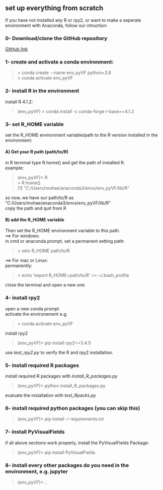 ## set up everything from scratch

If you have not installed any R or rpy2, or want to make a seperate environment with Anaconda, follow our intruction:

### 0- Download/clone the GitHub repository
[GitHub link](https://github.com/mohaEs/PyVisualField) 

### 1- create and activate a conda environment:

> \> conda create --name env_pyVF python=3.8 </br>
> \> conda activate env_pyVF </br>

### 2- install R in the environment
install R 4.1.2: </br>
> (env_pyVF) \> conda install -c conda-forge r-base==4.1.2 

### 3- set R_HOME variable
set the R_HOME environment variable/path to the R version installed in the environment: </br>
#### A) Get your R path (path/to/R) </br>
in R terminal type R.home() and get the path of installed R. </br>
example: </br>
> (env_pyVF)\> R </br>
> \> R.home() </br>
[1] "C:/Users/mohae/anaconda3/envs/env_pyVF/lib/R" </br>

so now, we have our path/to/R as "C:/Users/mohae/anaconda3/envs/env_pyVF/lib/R" </br>
copy the path and quit from R


#### B) add the R_HOME variable
Then set the R_HOME environment variable to this path. </br>
==> For windows:</br>
in cmd or anaconda prompt, set a permanent setting path:
> \> setx R_HOME path/to/R

==> For mac or Linux: </br>
permanently: </br>
> \> echo 'export R_HOME=path/to/R' >> ~/.bash_profile 

close the terminal and open a new one </br>

### 4- install rpy2
open a new conda prompt </br>
activate the environement e.g. 
> \> conda activate env_pyVF

install rpy2 </br>
> (env_pyVF)\> pip install rpy2==3.4.5 

use _test_rpy2.py_ to verify the R and rpy2 installation.

### 5- install required R packages
install required R packages with _install_R_packages.py_
> (env_pyVF)\> python install_R_packages.py

evaluate the installation with _test_Rpacks.py_

### 6- install required python packages (you can skip this)
> (env_pyVF)\> pip install -r requirements.txt

### 7- install PyVisualFields
if all above sections work properly, install the PyVisualFields Package:
> (env_pyVF)\> pip install PyVisualFields


### 8- install every other packages do you need in the environment, e.g. jupyter
> (env_pyVF)\> ..
